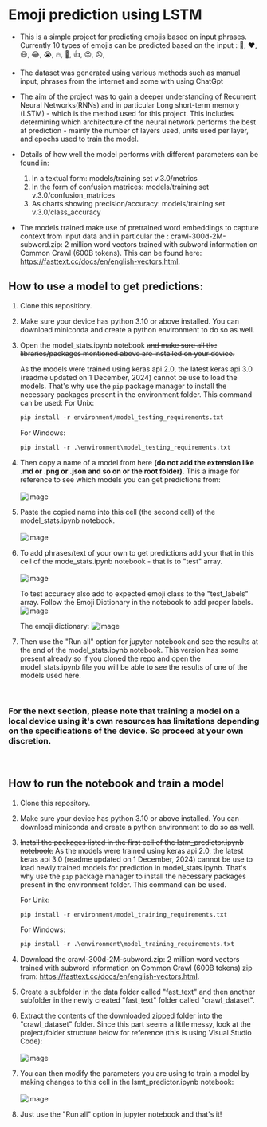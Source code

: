 # Emoji prediction using LSTM
- This is a simple project for predicting emojis based on input phrases. Currently 10 types of emojis can be predicted based on the input : 🤔, ❤️, 😃, 😂, 😭, 🔥, 🙏, 👍, 😍, 😠,

- The dataset was generated using various methods such as manual input, phrases from the internet and some with using ChatGpt

- The aim of the project was to gain a deeper understanding of Recurrent Neural Networks(RNNs) and in particular Long short-term memory (LSTM) - which is the method used for this project. This includes determining which architecture of the neural network performs the best at prediction - mainly the number of layers used, units used per layer, and epochs used to train the model.
  
- Details of how well the model performs with different parameters can be found in:
  1. In a textual form: models/training set v.3.0/metrics
  2. In the form of confusion matrices: models/training set v.3.0/confusion_matrices
  3. As charts showing precision/accuracy: models/training set v.3.0/class_accuracy
 
- The models trained make use of pretrained word embeddings to capture context from input data and in particular the : crawl-300d-2M-subword.zip: 2 million word vectors trained with subword information on Common Crawl (600B tokens). This can be found here: https://fasttext.cc/docs/en/english-vectors.html. 

## How to use a model to get predictions:
1. Clone this repositiory.
2. Make sure your device has python 3.10 or above installed. You can download miniconda and create a python environment to do so as well.

3. Open the model_stats.ipynb notebook ~~and make sure all the libraries/packages mentioned above are installed on your device.~~ 

   As the models were trained using keras api 2.0, the latest keras api 3.0 (readme updated on 1 December, 2024) cannot be use to load the models. That's why use the ```pip``` package manager to install the necessary packages present in the environment folder. 
   This command can be used:
   For Unix:
   ``` python
   pip install -r environment/model_testing_requirements.txt
   ```
   For Windows:
   ```python
   pip install -r .\environment\model_testing_requirements.txt
   ```

4. Then copy a name of a model from here **(do not add the extension like .md or .png or .json and so on or the root folder)**. This a image for reference to see which models you can get predictions from:
   </br>
   </br>
   ![image](https://github.com/curryfizz/Emoji-Prediction/assets/52543544/3da62071-d9ef-43e1-aeea-af34fb59ee3f)
5. Paste the copied name into this cell (the second cell) of the model_stats.ipynb notebook.
   </br>
   </br>
   ![image](https://github.com/curryfizz/Emoji-Prediction/assets/52543544/4752482b-a01a-4866-83ac-72cafe6bd03d)
6. To add phrases/text of your own to get predictions add your that in this cell of the mode_stats.ipynb notebook - that is to "test" array.
   </br>
   </br>
   ![image](https://github.com/curryfizz/Emoji-Prediction/assets/52543544/9a621fe1-9fd6-4b9f-b13d-beb56629f0c0)

    To test accuracy also add to expected emoji class to the "test_labels" array. Follow the Emoji Dictionary in the notebook to add proper labels.
   ![image](https://github.com/user-attachments/assets/f4fd8a44-c81d-4095-a7e4-951dc29d86a3)

    The emoji dictionary:
   ![image](https://github.com/user-attachments/assets/d579a319-9a1d-42b4-87c9-d13509c2350e)

   
8. Then use the "Run all" option for jupyter notebook and see the results at the end of the model_stats.ipynb notebook. This version has some present already so if you cloned the repo and open the model_stats.ipynb file you will be able to see the results of one of the models used here. 
   
</br>

### For the next section, please note that training a model on a local device using it's own resources has limitations depending on the specifications of the device. So proceed at your own discretion.

</br>

## How to run the notebook and train a model
1. Clone this repository.
2. Make sure your device has python 3.10 or above installed. You can download miniconda and create a python environment to do so as well. 
3. ~~Install the packages listed in the first cell of the lstm_predictor.ipynb notebook.~~
As the models were trained using keras api 2.0, the latest keras api 3.0 (readme updated on 1 December, 2024) cannot be use to load newly trained models for prediction in model_stats.ipynb. That's why use the ```pip``` package manager to install the necessary packages present in the environment folder. This command can be used.

   For Unix:
      ``` python
      pip install -r environment/model_training_requirements.txt
      ```
   For Windows:
      ```python
      pip install -r .\environment\model_training_requirements.txt
      ```


4. Download the crawl-300d-2M-subword.zip: 2 million word vectors trained with subword information on Common Crawl (600B tokens) zip from: https://fasttext.cc/docs/en/english-vectors.html.
5. Create a subfolder in the data folder called "fast_text" and then another subfolder in the newly created "fast_text" folder called "crawl_dataset".
6. Extract the contents of the downloaded zipped folder into the "crawl_dataset" folder. Since this part seems a little messy, look at the project/folder structure below for reference (this is using Visual Studio Code):
   </br>
   </br>
 ![image](https://github.com/curryfizz/Emoji-Prediction/assets/52543544/36e97842-7559-4f7f-9443-8e03b28c6a87)

7. You can then modify the parameters you are using to train a model by making changes to this cell in the lsmt_predictor.ipynb notebook:
   </br>
   </br>
 ![image](https://github.com/curryfizz/Emoji-Prediction/assets/52543544/334a794b-1d92-45cd-9b94-cccef47325af)

8. Just use the "Run all" option in jupyter notebook and that's it!



